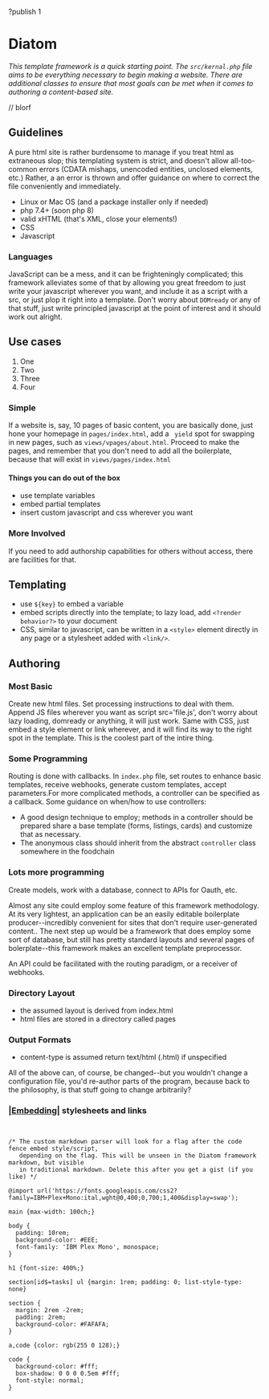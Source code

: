 ?publish 1
# Diatom


*This template framework is a quick starting point. The `src/kernal.php` file aims to be everything necessary to begin making a website. There are additional classes to ensure that most goals can be met when it comes to authoring a content-based site.*

// blorf

## Guidelines

A pure html site is rather burdensome to manage if you treat html as extraneous slop; this templating system is strict, and doesn't allow all-too-common errors (CDATA mishaps, unencoded entities, unclosed elements, etc.) Rather, a an error is thrown and offer guidance on where to correct the file conveniently and immediately.



- Linux or Mac OS (and a package installer  only if needed)
- php 7.4+ (soon php 8)
- valid xHTML (that's XML, close your elements!)
- CSS
- Javascript


### Languages

JavaScript can be a mess, and it can be frighteningly complicated; this framework alleviates some of that by allowing you great freedom to just write your javascript wherever you want, and include it as a script with a src, or just plop it right into a template. Don't worry about `DOMready` or any of that stuff, just write principled javascript at the point of interest and it should work out alright.


## Use cases

1. One
2. Two
3. Three
4. Four

### Simple

If a website is, say, 10 pages of basic content, you are basically done, just hone your homepage in `pages/index.html`, add a ` yield` spot for swapping in new pages, such as `views/vpages/about.html`. Proceed to make the pages, and remember that you don't need to add all the boilerplate, because that will exist in `views/pages/index.html`

#### Things you can do out of the box
- use template variables
- embed partial templates
- insert custom javascript and css wherever you want


### More Involved

If you need to add authorship capabilities for others without access, there are facilities for that.

## Templating

- use `${key}` to embed a variable
- embed scripts directly into the template; to lazy load, add `<?render behavior?>` to your document
- CSS, similar to javascript, can be written in a `<style>` element directly in any page or a stylesheet added with `<link/>`. 

## Authoring


### Most Basic

Create new html files. Set processing instructions to deal with them. Append JS files wherever you want as script src='file.js', don't worry about lazy loading, domready or anything, it will just work. Same with CSS, just embed a style element or link wherever, and it will find its way to the right spot in the template. This is the coolest part of the intire thing.


### Some Programming

Routing is done with callbacks. In `index.php` file, set routes to enhance basic templates, receive webhooks, generate custom templates, accept parameters.For more complicated methods, a controller can be specified as a callback. Some guidance on when/how to use controllers:

- A good design technique to employ; methods in a controller should be prepared share a base template (forms, listings, cards) and customize that as necessary.
- The anonymous class should inherit from the abstract `controller` class somewhere in the foodchain



### Lots more programming

Create models, work with a database, connect to APIs for Oauth, etc.

Almost any site could employ some feature of this framework methodology. At its very lightest, an application can be an easily editable boilerplate producer--incredibly convenient for sites that don't require user-generated content.. The next step up would be a framework that does employ some sort of database, but still has pretty standard layouts and several pages of bolerplate--this framework makes an excellent template preprocessor.

An API could be facilitated with the routing paradigm, or a receiver of webhooks.



### Directory Layout

- the assumed layout is derived from index.html
- html files are stored in a directory called pages

### Output Formats

- content-type is assumed return text/html (.html) if unspecified

All of the above can, of course, be changed--but you wouldn't change a configuration file, you'd re-author parts of the program, because back to the philosophy, is that stuff going to change arbitrarily?




### [|Embedding|](/dumb/example) stylesheets and links


``` style


/* The custom markdown parser will look for a flag after the code fence embed style/script,
   depending on the flag. This will be unseen in the Diatom framework markdown, but visible
   in traditional markdown. Delete this after you get a gist (if you like) */

@import url('https://fonts.googleapis.com/css2?family=IBM+Plex+Mono:ital,wght@0,400;0,700;1,400&display=swap');

main {max-width: 100ch;}

body {
  padding: 10rem;
  background-color: #EEE;
  font-family: 'IBM Plex Mono', monospace;
}

h1 {font-size: 400%;}

section[id$=tasks] ul {margin: 1rem; padding: 0; list-style-type: none}

section {
  margin: 2rem -2rem;
  padding: 2rem;
  background-color: #FAFAFA;
}

a,code {color: rgb(255 0 128);}

code {
  background-color: #fff;
  box-shadow: 0 0 0 0.5em #fff;
  font-style: normal;
}


```

